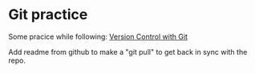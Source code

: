 # Git practice

Some pracice while following: [Version Control with Git](https://www.coursera.org/learn/version-control-with-git)

Add readme from github to make a "git pull" to get back in sync with the repo.
